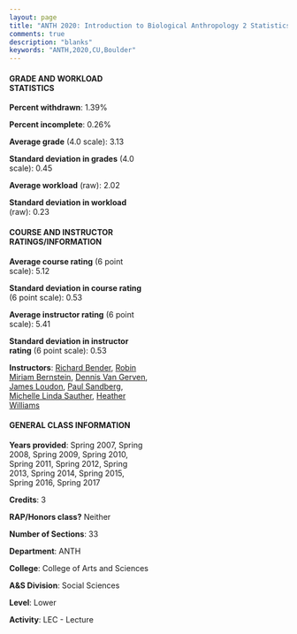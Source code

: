 ```yaml
---
layout: page
title: "ANTH 2020: Introduction to Biological Anthropology 2 Statistics"
comments: true
description: "blanks"
keywords: "ANTH,2020,CU,Boulder"
---
```

<head>
<script src="https://ajax.googleapis.com/ajax/libs/jquery/2.1.3/jquery.min.js"></script>
<script src="https://dl.dropboxusercontent.com/s/pc42nxpaw1ea4o9/highcharts.js?dl=0"></script>
<!-- <script src="../assets/js/highcharts.js"></script> -->
<style type="text/css">@font-face {
	font-family: "Bebas Neue";
	src: url(https://www.filehosting.org/file/details/544349/BebasNeue Regular.otf) format("opentype");
	}
	h1.Bebas { 
		font-family: "Bebas Neue", Verdana, Tahoma;
	}
</style>
</head>
<body>
	<div id="container" style="float: right; width: 45%; height: 88%; margin-left: 2.5%; margin-right: 2.5%;"></div>
	<script language="JavaScript">
		$(document).ready(function() {
		var chart = {type: 'column'};
		var title = {text: 'Grade Distribution'};
		var xAxis = {categories: ['A','B','C','D','F'],crosshair: true};
		var yAxis = {min: 0,title: {text: 'Percentage'}};
		var tooltip = {headerFormat: '<center><b><span style="font-size:20px">{point.key}</span></b></center>',
		               pointFormat: '<td style="padding:0"><b>{point.y:.1f}%</b></td>',
		               footerFormat: '</table>',shared: true,useHTML: true};
		var plotOptions = {column: {pointPadding: 0.0,borderWidth: 0}};  
		var credits = {enabled: false};var series= [{name: 'Percent',data: [44.81,33.03,16.59,3.8,1.77,]}];
		var json = {};
		json.chart = chart;
		json.title = title;
		json.tooltip = tooltip;
		json.xAxis = xAxis;
		json.yAxis = yAxis;  
		json.series = series;
		json.plotOptions = plotOptions;  
		json.credits = credits;
		$('#container').highcharts(json);
	});
	</script>
</body>
			   
#### GRADE AND WORKLOAD STATISTICS

**Percent withdrawn**: 1.39%

**Percent incomplete**: 0.26%

**Average grade** (4.0 scale): 3.13

**Standard deviation in grades** (4.0 scale): 0.45

**Average workload** (raw): 2.02

**Standard deviation in workload** (raw): 0.23

#### COURSE AND INSTRUCTOR RATINGS/INFORMATION

**Average course rating** (6 point scale): 5.12

**Standard deviation in course rating** (6 point scale): 0.53

**Average instructor rating** (6 point scale): 5.41

**Standard deviation in instructor rating** (6 point scale): 0.53

**Instructors**: <a href='../../instructors/Richard_Bender'>Richard Bender</a>, <a href='../../instructors/Robin_Miriam_Bernstein'>Robin Miriam Bernstein</a>, <a href='../../instructors/Dennis_Van_Gerven'>Dennis Van Gerven</a>, <a href='../../instructors/James_Loudon'>James Loudon</a>, <a href='../../instructors/Paul_Sandberg'>Paul Sandberg</a>, <a href='../../instructors/Michelle_Linda_Sauther'>Michelle Linda Sauther</a>, <a href='../../instructors/Heather_Williams'>Heather Williams</a>

#### GENERAL CLASS INFORMATION

**Years provided**: Spring 2007, Spring 2008, Spring 2009, Spring 2010, Spring 2011, Spring 2012, Spring 2013, Spring 2014, Spring 2015, Spring 2016, Spring 2017

**Credits**: 3

**RAP/Honors class?** Neither

**Number of Sections**: 33

**Department**: ANTH

**College**: College of Arts and Sciences

**A&S Division**: Social Sciences

**Level**: Lower

**Activity**: LEC - Lecture
